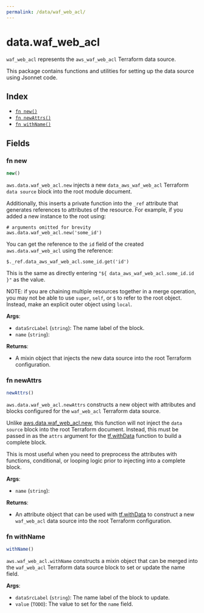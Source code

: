 ```yaml
---
permalink: /data/waf_web_acl/
---
```


# data.waf_web_acl

`waf_web_acl` represents the `aws_waf_web_acl` Terraform data source.



This package contains functions and utilities for setting up the data source using Jsonnet code.


## Index

* [`fn new()`](#fn-new)
* [`fn newAttrs()`](#fn-newattrs)
* [`fn withName()`](#fn-withname)

## Fields

### fn new

```ts
new()
```


`aws.data.waf_web_acl.new` injects a new `data_aws_waf_web_acl` Terraform `data source`
block into the root module document.

Additionally, this inserts a private function into the `_ref` attribute that generates references to attributes of the
resource. For example, if you added a new instance to the root using:

    # arguments omitted for brevity
    aws.data.waf_web_acl.new('some_id')

You can get the reference to the `id` field of the created `aws.data.waf_web_acl` using the reference:

    $._ref.data_aws_waf_web_acl.some_id.get('id')

This is the same as directly entering `"${ data_aws_waf_web_acl.some_id.id }"` as the value.

NOTE: if you are chaining multiple resources together in a merge operation, you may not be able to use `super`, `self`,
or `$` to refer to the root object. Instead, make an explicit outer object using `local`.

**Args**:
  - `dataSrcLabel` (`string`): The name label of the block.
  - `name` (`string`): 

**Returns**:
- A mixin object that injects the new data source into the root Terraform configuration.


### fn newAttrs

```ts
newAttrs()
```


`aws.data.waf_web_acl.newAttrs` constructs a new object with attributes and blocks configured for the `waf_web_acl`
Terraform data source.

Unlike [aws.data.waf_web_acl.new](#fn-wafwebaclnew), this function will not inject the `data source`
block into the root Terraform document. Instead, this must be passed in as the `attrs` argument for the
[tf.withData](https://github.com/tf-libsonnet/core/tree/main/docs#fn-withdata) function to build a complete block.

This is most useful when you need to preprocess the attributes with functions, conditional, or looping logic prior to
injecting into a complete block.

**Args**:
  - `name` (`string`): 

**Returns**:
  - An attribute object that can be used with [tf.withData](https://github.com/tf-libsonnet/core/tree/main/docs#fn-withdata) to construct a new `waf_web_acl` data source into the root Terraform configuration.


### fn withName

```ts
withName()
```

`aws.waf_web_acl.withName` constructs a mixin object that can be merged into the `waf_web_acl`
Terraform data source block to set or update the name field.



**Args**:
  - `dataSrcLabel` (`string`): The name label of the block to update.
  - `value` (`TODO`): The value to set for the `name` field.
